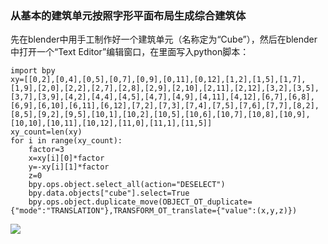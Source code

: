 ### 从基本的建筑单元按照字形平面布局生成综合建筑体

先在blender中用手工制作好一个建筑单元（名称定为“Cube”），然后在blender中打开一个“Text Editor”编辑窗口，在里面写入python脚本：

    import bpy
    xy=[[0,2],[0,4],[0,5],[0,7],[0,9],[0,11],[0,12],[1,2],[1,5],[1,7],[1,9],[2,0],[2,2],[2,7],[2,8],[2,9],[2,10],[2,11],[2,12],[3,2],[3,5],[3,7],[3,9],[4,2],[4,4],[4,5],[4,7],[4,9],[4,11],[4,12],[6,7],[6,8],[6,9],[6,10],[6,11],[6,12],[7,2],[7,3],[7,4],[7,5],[7,6],[7,7],[8,2],[8,5],[9,2],[9,5],[10,1],[10,2],[10,5],[10,6],[10,7],[10,8],[10,9],[10,10],[10,11],[10,12],[11,0],[11,1],[11,5]]
    xy_count=len(xy)
    for i in range(xy_count):
        factor=3
        x=xy[i][0]*factor
        y=-xy[i][1]*factor
        z=0
        bpy.ops.object.select_all(action="DESELECT")
        bpy.data.objects["cube"].select=True
        bpy.ops.object.duplicate_move(OBJECT_OT_duplicate={"mode":"TRANSLATION"},TRANSFORM_OT_translate={"value":(x,y,z)})
        
![](https://img-blog.csdn.net/20180218211811398)        
